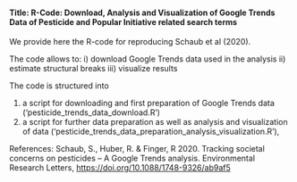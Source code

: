 #### Title: R-Code: Download, Analysis and Visualization of Google Trends Data of Pesticide and Popular Initiative related search terms

We provide here the R-code for reproducing Schaub et al (2020). 


The code allows to: 
i) download Google Trends data used in the analysis
ii) estimate structural breaks
iii) visualize results

 
The code is structured into 
1) a script for downloading and first preparation of Google Trends data (‘pesticide_trends_data_download.R’)
2) a script for further data preparation as well as analysis and visualization of data (‘pesticide_trends_data_preparation_analysis_visualization.R’), 

References: 
Schaub, S., Huber, R. & Finger, R 2020. Tracking societal concerns on pesticides – A Google Trends analysis. Environmental Research Letters, https://doi.org/10.1088/1748-9326/ab9af5
